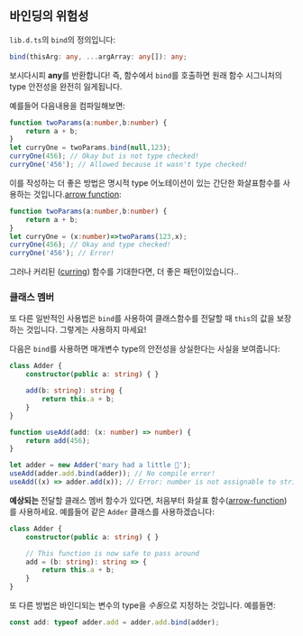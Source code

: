 ## 바인딩의 위험성

`lib.d.ts`의 `bind`의 정의입니다:

```ts
bind(thisArg: any, ...argArray: any[]): any;
```

보시다시피 **any**를 반환합니다! 즉, 함수에서 `bind`를 호출하면 원래 함수 시그니처의 type 안전성을 완전히 잃게됩니다.

예를들어 다음내용을 컴파일해보면:

```ts
function twoParams(a:number,b:number) {
    return a + b;
}
let curryOne = twoParams.bind(null,123);
curryOne(456); // Okay but is not type checked!
curryOne('456'); // Allowed because it wasn't type checked!
```

이를 작성하는 더 좋은 방법은 명시적 type 어노테이션이 있는 간단한 화살표함수를 사용하는 것입니다.[arrow function](../arrow-functions.md):
```ts
function twoParams(a:number,b:number) {
    return a + b;
}
let curryOne = (x:number)=>twoParams(123,x);
curryOne(456); // Okay and type checked!
curryOne('456'); // Error!
```

그러나 커리된 ([curring](./currying.md)) 함수를 기대한다면, 더 좋은 패턴이있습니다..

### 클래스 멤버
또 다른 일반적인 사용법은 `bind`를 사용하여 클래스함수를 전달할 때 `this`의 값을 보장하는 것입니다. 그렇게는 사용하지 마세요! 

다음은 `bind`를 사용하면 매개변수 type의 안전성을 상실한다는 사실을 보여줍니다:

```ts
class Adder {
    constructor(public a: string) { }

    add(b: string): string {
        return this.a + b;
    }
}

function useAdd(add: (x: number) => number) {
    return add(456);
}

let adder = new Adder('mary had a little 🐑');
useAdd(adder.add.bind(adder)); // No compile error!
useAdd((x) => adder.add(x)); // Error: number is not assignable to string
```


**예상되는** 전달할 클래스 멤버 함수가 있다면, 처음부터 화살표 함수([arrow-function](../arrow-functions.md))를 사용하세요. 예를들어 같은 `Adder` 클래스를 사용하겠습니다:

```ts
class Adder {
    constructor(public a: string) { }

    // This function is now safe to pass around
    add = (b: string): string => {
        return this.a + b;
    }
}
```


또 다른 방법은 바인디되는 변수의 type을 *수동*으로 지정하는 것입니다. 예를들면:

```ts
const add: typeof adder.add = adder.add.bind(adder);
```
